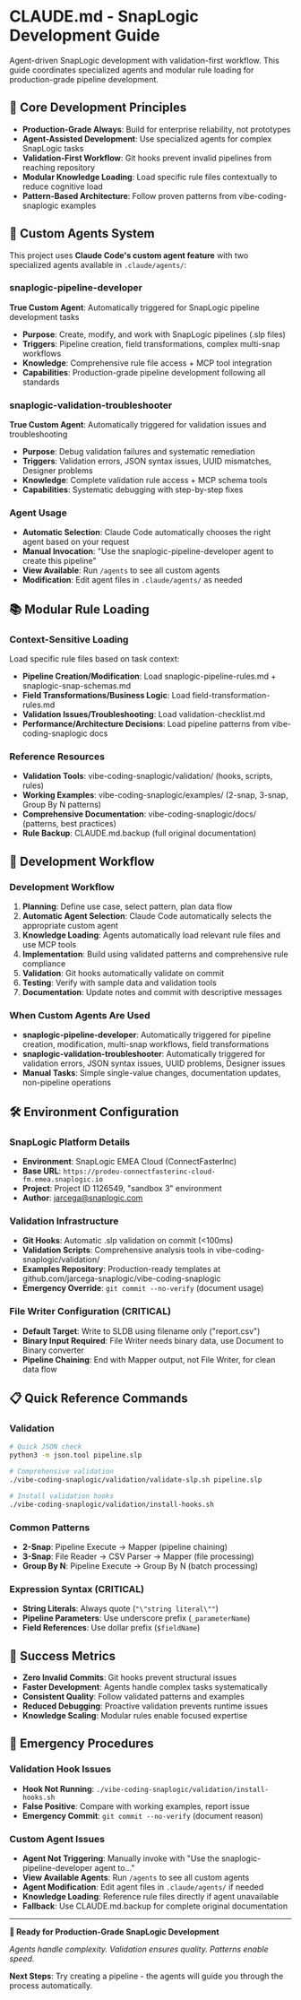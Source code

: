 # CLAUDE.md - SnapLogic Development Guide

Agent-driven SnapLogic development with validation-first workflow. This guide coordinates specialized agents and modular rule loading for production-grade pipeline development.

## 🎯 Core Development Principles

- **Production-Grade Always**: Build for enterprise reliability, not prototypes
- **Agent-Assisted Development**: Use specialized agents for complex SnapLogic tasks
- **Validation-First Workflow**: Git hooks prevent invalid pipelines from reaching repository
- **Modular Knowledge Loading**: Load specific rule files contextually to reduce cognitive load
- **Pattern-Based Architecture**: Follow proven patterns from vibe-coding-snaplogic examples

## 🤖 Custom Agents System

This project uses **Claude Code's custom agent feature** with two specialized agents available in `.claude/agents/`:

### snaplogic-pipeline-developer
**True Custom Agent**: Automatically triggered for SnapLogic pipeline development tasks
- **Purpose**: Create, modify, and work with SnapLogic pipelines (.slp files)
- **Triggers**: Pipeline creation, field transformations, complex multi-snap workflows
- **Knowledge**: Comprehensive rule file access + MCP tool integration
- **Capabilities**: Production-grade pipeline development following all standards

### snaplogic-validation-troubleshooter  
**True Custom Agent**: Automatically triggered for validation issues and troubleshooting
- **Purpose**: Debug validation failures and systematic remediation
- **Triggers**: Validation errors, JSON syntax issues, UUID mismatches, Designer problems
- **Knowledge**: Complete validation rule access + MCP schema tools
- **Capabilities**: Systematic debugging with step-by-step fixes

### Agent Usage
- **Automatic Selection**: Claude Code automatically chooses the right agent based on your request
- **Manual Invocation**: "Use the snaplogic-pipeline-developer agent to create this pipeline"
- **View Available**: Run `/agents` to see all custom agents
- **Modification**: Edit agent files in `.claude/agents/` as needed

## 📚 Modular Rule Loading

### Context-Sensitive Loading
Load specific rule files based on task context:

- **Pipeline Creation/Modification**: Load snaplogic-pipeline-rules.md + snaplogic-snap-schemas.md
- **Field Transformations/Business Logic**: Load field-transformation-rules.md
- **Validation Issues/Troubleshooting**: Load validation-checklist.md
- **Performance/Architecture Decisions**: Load pipeline patterns from vibe-coding-snaplogic docs

### Reference Resources
- **Validation Tools**: vibe-coding-snaplogic/validation/ (hooks, scripts, rules)
- **Working Examples**: vibe-coding-snaplogic/examples/ (2-snap, 3-snap, Group By N patterns)
- **Comprehensive Documentation**: vibe-coding-snaplogic/docs/ (patterns, best practices)
- **Rule Backup**: CLAUDE.md.backup (full original documentation)

## 🔄 Development Workflow

### Development Workflow
1. **Planning**: Define use case, select pattern, plan data flow
2. **Automatic Agent Selection**: Claude Code automatically selects the appropriate custom agent
3. **Knowledge Loading**: Agents automatically load relevant rule files and use MCP tools
4. **Implementation**: Build using validated patterns and comprehensive rule compliance
5. **Validation**: Git hooks automatically validate on commit
6. **Testing**: Verify with sample data and validation tools
7. **Documentation**: Update notes and commit with descriptive messages

### When Custom Agents Are Used
- **snaplogic-pipeline-developer**: Automatically triggered for pipeline creation, modification, multi-snap workflows, field transformations
- **snaplogic-validation-troubleshooter**: Automatically triggered for validation errors, JSON syntax issues, UUID problems, Designer issues
- **Manual Tasks**: Simple single-value changes, documentation updates, non-pipeline operations

## 🛠️ Environment Configuration

### SnapLogic Platform Details
- **Environment**: SnapLogic EMEA Cloud (ConnectFasterInc)
- **Base URL**: `https://prodeu-connectfasterinc-cloud-fm.emea.snaplogic.io`
- **Project**: Project ID 1126549, "sandbox 3" environment
- **Author**: jarcega@snaplogic.com

### Validation Infrastructure
- **Git Hooks**: Automatic .slp validation on commit (<100ms)
- **Validation Scripts**: Comprehensive analysis tools in vibe-coding-snaplogic/validation/
- **Examples Repository**: Production-ready templates at github.com/jarcega-snaplogic/vibe-coding-snaplogic
- **Emergency Override**: `git commit --no-verify` (document usage)

### File Writer Configuration (CRITICAL)
- **Default Target**: Write to SLDB using filename only ("report.csv")
- **Binary Input Required**: File Writer needs binary data, use Document to Binary converter
- **Pipeline Chaining**: End with Mapper output, not File Writer, for clean data flow

## 📋 Quick Reference Commands

### Validation
```bash
# Quick JSON check
python3 -m json.tool pipeline.slp

# Comprehensive validation  
./vibe-coding-snaplogic/validation/validate-slp.sh pipeline.slp

# Install validation hooks
./vibe-coding-snaplogic/validation/install-hooks.sh
```

### Common Patterns
- **2-Snap**: Pipeline Execute → Mapper (pipeline chaining)
- **3-Snap**: File Reader → CSV Parser → Mapper (file processing)  
- **Group By N**: Pipeline Execute → Group By N (batch processing)

### Expression Syntax (CRITICAL)  
- **String Literals**: Always quote (`"\"string literal\""`)
- **Pipeline Parameters**: Use underscore prefix (`_parameterName`)
- **Field References**: Use dollar prefix (`$fieldName`)

## 🎯 Success Metrics

- **Zero Invalid Commits**: Git hooks prevent structural issues
- **Faster Development**: Agents handle complex tasks systematically  
- **Consistent Quality**: Follow validated patterns and examples
- **Reduced Debugging**: Proactive validation prevents runtime issues
- **Knowledge Scaling**: Modular rules enable focused expertise

## 🚨 Emergency Procedures

### Validation Hook Issues
- **Hook Not Running**: `./vibe-coding-snaplogic/validation/install-hooks.sh`
- **False Positive**: Compare with working examples, report issue
- **Emergency Commit**: `git commit --no-verify` (document reason)

### Custom Agent Issues  
- **Agent Not Triggering**: Manually invoke with "Use the snaplogic-pipeline-developer agent to..."
- **View Available Agents**: Run `/agents` to see all custom agents
- **Agent Modification**: Edit agent files in `.claude/agents/` if needed
- **Knowledge Loading**: Reference rule files directly if agent unavailable
- **Fallback**: Use CLAUDE.md.backup for complete original documentation

---

**🎉 Ready for Production-Grade SnapLogic Development**

*Agents handle complexity. Validation ensures quality. Patterns enable speed.*

**Next Steps**: Try creating a pipeline - the agents will guide you through the process automatically.